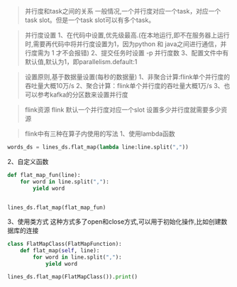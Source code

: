 > 并行度和task之间的关系
一般情况,一个并行度对应一个task，对应一个task slot。但是一个task slot可以有多个task。

> 并行度设置
1、在代码中设置,优先级最高.(在本地运行,即不在服务器上运行时,需要再代码中将并行度设置为1，因为python 和 java之间进行通信，并行度需为 1 才不会报错)
2、提交任务时设置 -p 并行度数
3、配置文件中有默认值,默认为1，即parallelism.default:1

> 设置原则,基于数据量设置(每秒的数据量)
1、非聚合计算:flink单个并行度的吞吐量大概10万/s
2、聚合计算：flink单个并行度的吞吐量大概1万/s
3、也可以参考kafka的分区数来设置并行度

> flink资源
flink 默认一个并行度对应一个slot
设置多少并行度就需要多少资源

> flink中有三种在算子内使用的写法
1、使用lambda函数
```python
words_ds = lines_ds.flat_map(lambda line:line.split(","))
```

2、自定义函数
```python
def flat_map_fun(line):
    for word in line.split(","):
        yield word


lines_ds.flat_map(flat_map_fun)
```

3、使用类方式
这种方式多了open和close方式,可以用于初始化操作,比如创建数据库的连接
```python
class FlatMapClass(FlatMapFunction):
    def flat_map(self, line):
        for word in line.split(","):
            yield word

lines_ds.flat_map(FlatMapClass()).print()
```


